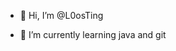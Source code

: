 - 👋 Hi, I’m @L0osTing

- 🌱 I’m currently learning java and git


<!---
L0osTing/L0osTing is a ✨ special ✨ repository because its `README.md` (this file) appears on your GitHub profile.
You can click the Preview link to take a look at your changes.
--->
